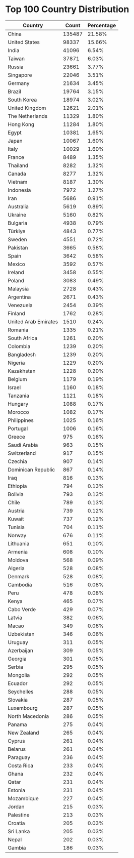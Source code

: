 # Top 100 Country Distribution
| Country | Count | Percentage |
|----|----|----|
| China | 135487 | 21.58% |
| United States | 98337 | 15.66% |
| India | 41096 | 6.54% |
| Taiwan | 37871 | 6.03% |
| Russia | 23661 | 3.77% |
| Singapore | 22046 | 3.51% |
| Germany | 21634 | 3.45% |
| Brazil | 19764 | 3.15% |
| South Korea | 18974 | 3.02% |
| United Kingdom | 12621 | 2.01% |
| The Netherlands | 11329 | 1.80% |
| Hong Kong | 11284 | 1.80% |
| Egypt | 10381 | 1.65% |
| Japan | 10067 | 1.60% |
| Italy | 10029 | 1.60% |
| France | 8489 | 1.35% |
| Thailand | 8282 | 1.32% |
| Canada | 8277 | 1.32% |
| Vietnam | 8187 | 1.30% |
| Indonesia | 7972 | 1.27% |
| Iran | 5686 | 0.91% |
| Australia | 5619 | 0.89% |
| Ukraine | 5160 | 0.82% |
| Bulgaria | 4938 | 0.79% |
| Türkiye | 4843 | 0.77% |
| Sweden | 4551 | 0.72% |
| Pakistan | 3665 | 0.58% |
| Spain | 3642 | 0.58% |
| Mexico | 3592 | 0.57% |
| Ireland | 3458 | 0.55% |
| Poland | 3083 | 0.49% |
| Malaysia | 2728 | 0.43% |
| Argentina | 2671 | 0.43% |
| Venezuela | 2454 | 0.39% |
| Finland | 1762 | 0.28% |
| United Arab Emirates | 1510 | 0.24% |
| Romania | 1335 | 0.21% |
| South Africa | 1261 | 0.20% |
| Colombia | 1239 | 0.20% |
| Bangladesh | 1239 | 0.20% |
| Nigeria | 1229 | 0.20% |
| Kazakhstan | 1228 | 0.20% |
| Belgium | 1179 | 0.19% |
| Israel | 1160 | 0.18% |
| Tanzania | 1121 | 0.18% |
| Hungary | 1088 | 0.17% |
| Morocco | 1082 | 0.17% |
| Philippines | 1025 | 0.16% |
| Portugal | 1006 | 0.16% |
| Greece | 975 | 0.16% |
| Saudi Arabia | 963 | 0.15% |
| Switzerland | 917 | 0.15% |
| Czechia | 907 | 0.14% |
| Dominican Republic | 867 | 0.14% |
| Iraq | 816 | 0.13% |
| Ethiopia | 794 | 0.13% |
| Bolivia | 793 | 0.13% |
| Chile | 789 | 0.13% |
| Austria | 739 | 0.12% |
| Kuwait | 737 | 0.12% |
| Tunisia | 704 | 0.11% |
| Norway | 676 | 0.11% |
| Lithuania | 651 | 0.10% |
| Armenia | 608 | 0.10% |
| Moldova | 568 | 0.09% |
| Algeria | 528 | 0.08% |
| Denmark | 528 | 0.08% |
| Cambodia | 516 | 0.08% |
| Peru | 478 | 0.08% |
| Kenya | 465 | 0.07% |
| Cabo Verde | 429 | 0.07% |
| Latvia | 382 | 0.06% |
| Macao | 349 | 0.06% |
| Uzbekistan | 346 | 0.06% |
| Uruguay | 311 | 0.05% |
| Azerbaijan | 309 | 0.05% |
| Georgia | 301 | 0.05% |
| Serbia | 295 | 0.05% |
| Mongolia | 292 | 0.05% |
| Ecuador | 292 | 0.05% |
| Seychelles | 288 | 0.05% |
| Slovakia | 287 | 0.05% |
| Luxembourg | 287 | 0.05% |
| North Macedonia | 286 | 0.05% |
| Panama | 275 | 0.04% |
| New Zealand | 265 | 0.04% |
| Cyprus | 261 | 0.04% |
| Belarus | 261 | 0.04% |
| Paraguay | 236 | 0.04% |
| Costa Rica | 233 | 0.04% |
| Ghana | 232 | 0.04% |
| Qatar | 231 | 0.04% |
| Estonia | 231 | 0.04% |
| Mozambique | 227 | 0.04% |
| Jordan | 215 | 0.03% |
| Palestine | 213 | 0.03% |
| Croatia | 205 | 0.03% |
| Sri Lanka | 205 | 0.03% |
| Nepal | 202 | 0.03% |
| Gambia | 186 | 0.03% |
